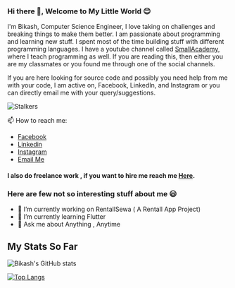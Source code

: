 ### Hi there 👋, Welcome to My Little World 😊

<!--
**bikashthapa01/bikashthapa01** is a ✨ _special_ ✨ repository because its `README.md` (this file) appears on your GitHub profile.

Here are some ideas to get you started:

- 🔭 I’m currently working on ...
- 🌱 I’m currently learning ...
- 👯 I’m looking to collaborate on ...
- 🤔 I’m looking for help with ...
- 💬 Ask me about ...
- 📫 How to reach me: ...
- 😄 Pronouns: ...
- ⚡ Fun fact: ...
-->

I'm Bikash, Computer Science Engineer, I love taking on challenges and breaking things to make them better. I am passionate about programming and learning new stuff. I spent most of the time building stuff with different programming languages. I have a youtube channel called [SmallAcademy](https://youtube.com/smallacademy), where I teach programming as well. 
If you are reading this, then either you are my classmates or you found me through one of the social channels.

If you are here looking for source code and possibly you need help from me with your code, I am active on, Facebook, LinkedIn, and Instagram or you can directly email me with your query/suggestions.

![Stalkers](https://komarev.com/ghpvc/?username=bikashthapa01)

📫 How to reach me: 
- [Facebook](https://fb.com/bikashny2)
- [Linkedin](https://linkedin.com/in/bikashny)
- [Instagram](https://www.instagram.com/bikashny1/) 
- [Email Me](mailto:thapabikash48@gmail.com)

#### I also do freelance work , if you want to hire me reach me [Here](mailto:thapabikash48@gmail.com).


### Here are few not so interesting stuff about me 😃
- 🔭 I’m currently working on RentallSewa ( A Rentall App Project) 
- 🌱 I’m currently learning Flutter
- 💬 Ask me about Anything , Anytime

## My Stats So Far 
![Bikash's GitHub stats](https://github-readme-stats.vercel.app/api?username=bikashthapa01&theme=highcontrast&show_icons=true) 

[![Top Langs](https://github-readme-stats.vercel.app/api/top-langs/?username=bikashthapa01&layout=compact)](https://github.com/bikashthapa01/github-readme-stats)

